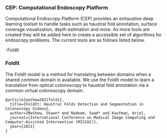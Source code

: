 ### CEP: Computational Endoscopy Platform

Computational Endoscopy Platform (CEP) provides an exhaustive deep learning toolset to handle tasks such as haustral fold annotation, surface coverage visualization, depth estimation and more. As more tools are created they will be added here to create a accessible set of algorithms for endoscopy problems. The current tools are as follows listed below.

-FoldIt


### FoldIt

The FoldIt model is a method for translating between domains when a shared common domain in available. We use the FoldIt model to learn a translation from optical colonoscopy to haustral fold annotation via a common virtual colonoscopy domain.


```
@article{mathew2021foldit,
  title={FoldIt: Haustral Folds Detection and Segmentation in Colonoscopy Videos},
  author={Mathew, Shawn* and Nadeem, Saad* and Kaufman, Arie},
  journal={International Conference on Medical Image Computing and Computer-Assisted Intervention (MICCAI)},
  year={2021}
}
```

<!--
@article{mathew2021visualizing,
  title={Visualizing Missing Surfaces In Colonoscopy Videos using Shared Latent Space Representations},
  author={Mathew, Shawn* and Nadeem, Saad* and Kaufman, Arie},
  journal={International Symposium on Biomedical Imaging (ISBI)},
  year={2021}
}

@inproceedings{mathew2020augmenting,
  title={Augmenting Colonoscopy using Extended and Directional CycleGAN for Lossy Image Translation},
  author={Mathew, Shawn* and Nadeem, Saad* and Kumari, Sruti and Kaufman, Arie},
  booktitle={Proceedings of the IEEE/CVF Conference on Computer Vision and Pattern Recognition},
  pages={4696--4705},
  year={2020}
}
```
-->
